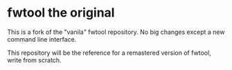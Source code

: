 # fwtool the original
This is a fork of the "vanila" fwtool repository. No big changes except a new command line interface.

This repository will be the reference for a remastered version of fwtool, write from scratch.
